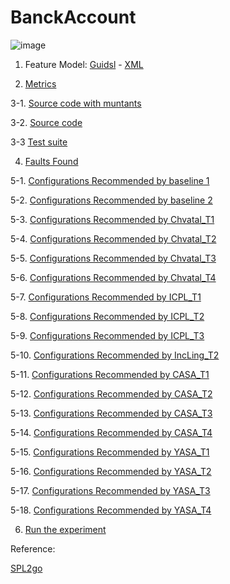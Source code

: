 # BanckAccount

![image](https://raw.githubusercontent.com/fischerJF/Community-wide-Dataset-of-Configurable-Systems/master/featureModel/bankaccount.JPG)

1. Feature Model: [Guidsl](https://github.com/fischerJF/Community-wide-Dataset-of-Configurable-Systems/blob/master/workspace_IncLing/bankaccount_1/modified-model.m) - [XML](https://github.com/fischerJF/Community-wide-Dataset-of-Configurable-Systems/blob/master/workspace_IncLing/bankaccount_1/model.xml)

2. [Metrics](https://github.com/fischerJF/Community-wide-Dataset-of-Configurable-Systems/blob/master/metrics/banckaccount.csv)
  
3-1. [Source code with muntants](https://github.com/fischerJF/Community-wide-Dataset-of-Configurable-Systems/tree/master/dataset_with_mutant/bankaccount)

3-2. [Source code](https://github.com/fischerJF/Community-wide-Dataset-of-Configurable-Systems/tree/master/workspace_IncLing/bankaccount)

3-3 [Test suite](https://github.com/fischerJF/Community-wide-Dataset-of-Configurable-Systems/tree/master/workspace_IncLing/bankaccount_1/src/testset)

4. [Faults Found](https://github.com/fischerJF/Community-wide-Dataset-of-Configurable-Systems/tree/master/failuresFound)

5-1. [Configurations Recommended by baseline 1](https://github.com/fischerJF/Community-wide-Dataset-of-Configurable-Systems/blob/master/Tools/All_valid_conf/BankAccount)

5-2. [Configurations Recommended by baseline 2](https://github.com/fischerJF/Community-wide-Dataset-of-Configurable-Systems/blob/master/Tools/RANDOM/BankAccount)

5-3. [Configurations Recommended by Chvatal_T1](https://github.com/fischerJF/Community-wide-Dataset-of-Configurable-Systems/blob/master/Tools/Chvatal_T1/BankAccount)

5-4. [Configurations Recommended by Chvatal_T2](https://github.com/fischerJF/Community-wide-Dataset-of-Configurable-Systems/blob/master/Tools/Chvatal/BankAccount)

5-5. [Configurations Recommended by Chvatal_T3](https://github.com/fischerJF/Community-wide-Dataset-of-Configurable-Systems/blob/master/Tools/Chvatal_T3/BankAccount)

5-6. [Configurations Recommended by Chvatal_T4](https://github.com/fischerJF/Community-wide-Dataset-of-Configurable-Systems/blob/master/Tools/Chvatal_T4/BankAccount)

5-7. [Configurations Recommended by ICPL_T1](https://github.com/fischerJF/Community-wide-Dataset-of-Configurable-Systems/blob/master/Tools/ICPL_T1/BankAccount)

5-8. [Configurations Recommended by ICPL_T2](https://github.com/fischerJF/Community-wide-Dataset-of-Configurable-Systems/blob/master/Tools/ICPL/BankAccount)

5-9. [Configurations Recommended by ICPL_T3](https://github.com/fischerJF/Community-wide-Dataset-of-Configurable-Systems/blob/master/Tools/ICPL_T3/BankAccount)

5-10. [Configurations Recommended by IncLing_T2](https://github.com/fischerJF/Community-wide-Dataset-of-Configurable-Systems/blob/master/Tools/IncLing/BankAccount)

5-11. [Configurations Recommended by CASA_T1](https://github.com/fischerJF/Community-wide-Dataset-of-Configurable-Systems/blob/master/Tools/CASA_T1/BankAccount_1)

5-12. [Configurations Recommended by CASA_T2](https://github.com/fischerJF/Community-wide-Dataset-of-Configurable-Systems/blob/master/Tools/CASA_T2/BankAccount_1/)

5-13. [Configurations Recommended by CASA_T3](https://github.com/fischerJF/Community-wide-Dataset-of-Configurable-Systems/blob/master/Tools/CASA_T3/BankAccount_1/)

5-14. [Configurations Recommended by CASA_T4](https://github.com/fischerJF/Community-wide-Dataset-of-Configurable-Systems/blob/master/Tools/CASA_T4/BankAccount_1/)

5-15. [Configurations Recommended by YASA_T1](https://github.com/fischerJF/Community-wide-Dataset-of-Configurable-Systems/blob/master/Tools/YASA_T1/BankAccount_1/)

5-16. [Configurations Recommended by YASA_T2](https://github.com/fischerJF/Community-wide-Dataset-of-Configurable-Systems/blob/master/Tools/YASA_T2/BankAccount_1/)

5-17. [Configurations Recommended by YASA_T3](https://github.com/fischerJF/Community-wide-Dataset-of-Configurable-Systems/blob/master/Tools/YASA_T3/BankAccount_1/)

5-18. [Configurations Recommended by YASA_T4](https://github.com/fischerJF/Community-wide-Dataset-of-Configurable-Systems/blob/master/Tools/YASA_T4/BankAccount_1/)

6. [Run the experiment](https://github.com/fischerJF/Community-wide-Dataset-of-Configurable-Systems/blob/master/workspace_IncLing/bankaccount_1/src/experiment/Sampling.java)


Reference:

[SPL2go](http://spl2go.cs.ovgu.de/projects/)
